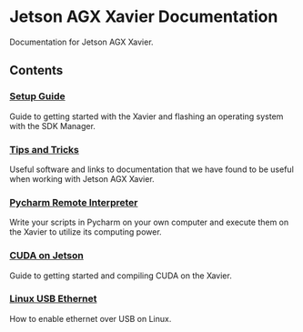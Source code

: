 # Jetson AGX Xavier Documentation

Documentation for Jetson AGX Xavier.

## Contents

### [Setup Guide](quick-start.md)
Guide to getting started with the Xavier and flashing an operating system with the SDK Manager.

### [Tips and Tricks](tips-and-tricks.md)
Useful software and links to documentation that we have found to be useful when working with Jetson AGX Xavier.

### [Pycharm Remote Interpreter](pycharm-remote.md)
Write your scripts in Pycharm on your own computer and execute them on the Xavier to utilize its computing power.

### [CUDA on Jetson](cuda.md)
Guide to getting started and compiling CUDA on the Xavier.

### [Linux USB Ethernet](linux-usb-ethernet.md)
How to enable ethernet over USB on Linux.
